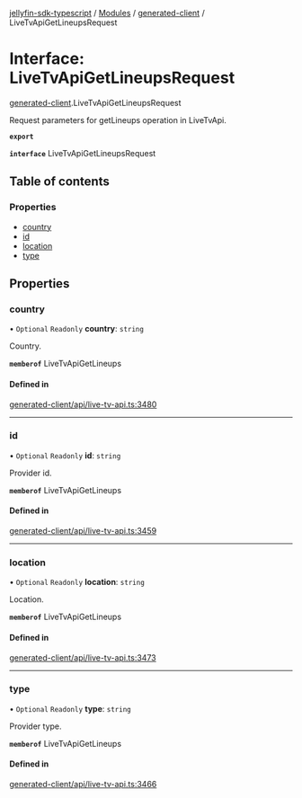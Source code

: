 [jellyfin-sdk-typescript](../README.md) / [Modules](../modules.md) / [generated-client](../modules/generated_client.md) / LiveTvApiGetLineupsRequest

# Interface: LiveTvApiGetLineupsRequest

[generated-client](../modules/generated_client.md).LiveTvApiGetLineupsRequest

Request parameters for getLineups operation in LiveTvApi.

**`export`**

**`interface`** LiveTvApiGetLineupsRequest

## Table of contents

### Properties

- [country](generated_client.LiveTvApiGetLineupsRequest.md#country)
- [id](generated_client.LiveTvApiGetLineupsRequest.md#id)
- [location](generated_client.LiveTvApiGetLineupsRequest.md#location)
- [type](generated_client.LiveTvApiGetLineupsRequest.md#type)

## Properties

### country

• `Optional` `Readonly` **country**: `string`

Country.

**`memberof`** LiveTvApiGetLineups

#### Defined in

[generated-client/api/live-tv-api.ts:3480](https://github.com/thornbill/jellyfin-sdk-typescript/blob/644c849/src/generated-client/api/live-tv-api.ts#L3480)

___

### id

• `Optional` `Readonly` **id**: `string`

Provider id.

**`memberof`** LiveTvApiGetLineups

#### Defined in

[generated-client/api/live-tv-api.ts:3459](https://github.com/thornbill/jellyfin-sdk-typescript/blob/644c849/src/generated-client/api/live-tv-api.ts#L3459)

___

### location

• `Optional` `Readonly` **location**: `string`

Location.

**`memberof`** LiveTvApiGetLineups

#### Defined in

[generated-client/api/live-tv-api.ts:3473](https://github.com/thornbill/jellyfin-sdk-typescript/blob/644c849/src/generated-client/api/live-tv-api.ts#L3473)

___

### type

• `Optional` `Readonly` **type**: `string`

Provider type.

**`memberof`** LiveTvApiGetLineups

#### Defined in

[generated-client/api/live-tv-api.ts:3466](https://github.com/thornbill/jellyfin-sdk-typescript/blob/644c849/src/generated-client/api/live-tv-api.ts#L3466)
